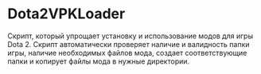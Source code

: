 # Dota2VPKLoader
Скрипт, который упрощает установку и использование модов для игры Dota 2. Скрипт автоматически проверяет наличие и валидность папки игры, наличие необходимых файлов мода, создает соответствующие папки и копирует файлы мода в нужные директории.
